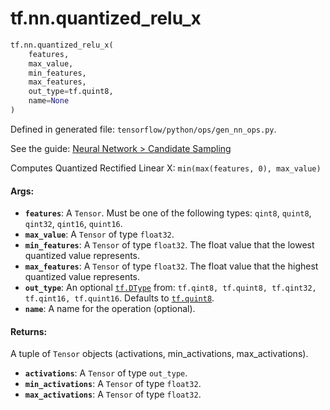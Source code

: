 <div itemscope itemtype="http://developers.google.com/ReferenceObject">
<meta itemprop="name" content="tf.nn.quantized_relu_x" />
<meta itemprop="path" content="Stable" />
</div>

# tf.nn.quantized_relu_x

``` python
tf.nn.quantized_relu_x(
    features,
    max_value,
    min_features,
    max_features,
    out_type=tf.quint8,
    name=None
)
```



Defined in generated file: `tensorflow/python/ops/gen_nn_ops.py`.

See the guide: [Neural Network > Candidate Sampling](../../../../api_guides/python/nn.md#Candidate_Sampling)

Computes Quantized Rectified Linear X: `min(max(features, 0), max_value)`

#### Args:

* <b>`features`</b>: A `Tensor`. Must be one of the following types: `qint8`, `quint8`, `qint32`, `qint16`, `quint16`.
* <b>`max_value`</b>: A `Tensor` of type `float32`.
* <b>`min_features`</b>: A `Tensor` of type `float32`.
    The float value that the lowest quantized value represents.
* <b>`max_features`</b>: A `Tensor` of type `float32`.
    The float value that the highest quantized value represents.
* <b>`out_type`</b>: An optional <a href="../../tf/DType.md"><code>tf.DType</code></a> from: `tf.qint8, tf.quint8, tf.qint32, tf.qint16, tf.quint16`. Defaults to <a href="../../tf/quint8.md"><code>tf.quint8</code></a>.
* <b>`name`</b>: A name for the operation (optional).


#### Returns:

A tuple of `Tensor` objects (activations, min_activations, max_activations).

* <b>`activations`</b>: A `Tensor` of type `out_type`.
* <b>`min_activations`</b>: A `Tensor` of type `float32`.
* <b>`max_activations`</b>: A `Tensor` of type `float32`.